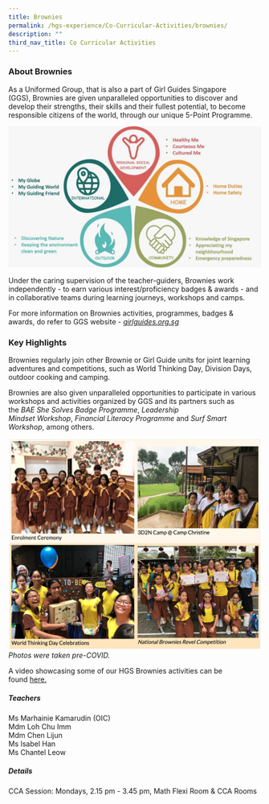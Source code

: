 ```yaml
---
title: Brownies
permalink: /hgs-experience/Co-Curricular-Activities/brownies/
description: ""
third_nav_title: Co Curricular Activities
---
```

### About Brownies

As a Uniformed Group, that is also a part of Girl Guides Singapore (GGS), Brownies are given unparalleled opportunities to discover and develop their strengths, their skills and their fullest potential, to become responsible citizens of the world, through our unique 5-Point Programme.

![](/images/brownies1.jpeg)

Under the caring supervision of the teacher-guiders, Brownies work independently - to earn various interest/proficiency badges & awards - and in collaborative teams during learning journeys, workshops and camps.

For more information on Brownies activities, programmes, badges & awards, do refer to GGS website - [_girlguides.org.sg_](https://girlguides.org.sg/)

### Key Highlights

Brownies regularly join other Brownie or Girl Guide units for joint learning adventures and competitions, such as World Thinking Day, Division Days, outdoor cooking and camping.

Brownies are also given unparalleled opportunities to participate in various workshops and activities organized by GGS and its partners such as the _BAE She Solves Badge Programme_, _Leadership Mindset_ _Workshop_, _Financial Literacy Programme_ and _Surf Smart Workshop_, among others.

![](/images/brownies2.png)
_Photos were taken pre-COVID._

A video showcasing some of our HGS Brownies activities can be found [here.](https://drive.google.com/file/d/1SyapfAb3FJhmvVX3RWyE7BBAxjMg6I1P/view?usp=sharing)  

##### Teachers

Ms Marhainie Kamarudin (OIC)   
Mdm Loh Chu Imm   
Mdm Chen Lijun   
Ms Isabel Han   
Ms Chantel Leow

##### Details
CCA Session: Mondays, 2.15 pm - 3.45 pm, Math Flexi Room & CCA Rooms